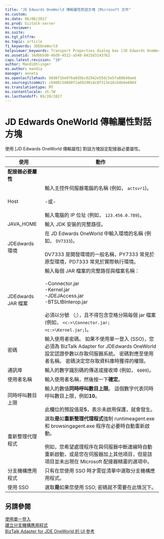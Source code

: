 ```yaml
---
title: "JD Edwards OneWorld 傳輸屬性對話方塊 |Microsoft 文件"
ms.custom: 
ms.date: 06/08/2017
ms.prod: biztalk-server
ms.reviewer: 
ms.suite: 
ms.tgt_pltfrm: 
ms.topic: article
f1_keywords: JDEOneWorld
helpviewer_keywords: Transport Properties dialog box [JD Edwards OneWorld adapters]
ms.assetid: 34d6b5d0-4bd9-4522-a540-8415d3143762
caps.latest.revision: "10"
author: MandiOhlinger
ms.author: mandia
manager: anneta
ms.openlocfilehash: 9dd6f1be076a8d5bc02942e55dc5e5fa88640ae6
ms.sourcegitcommit: cb908c540d8f1a692d01dc8f313e16cb4b4e696d
ms.translationtype: MT
ms.contentlocale: zh-TW
ms.lasthandoff: 09/20/2017
---
```

# <a name="jd-edwards-oneworld-transport-properties-dialog-box"></a>JD Edwards OneWorld 傳輸屬性對話方塊
使用 [JD Edwards OneWorld 傳輸屬性] 對話方塊設定配接器必要屬性。  
  
|使用|動作|  
|--------------|----------------|  
|**配接器必要屬性**||  
|Host|輸入主控件伺服器電腦的名稱 (例如， `actsvr1`)。<br /><br /> -或-<br /><br /> 輸入電腦的 IP 位址 (例如， `123.456.0.789`)。|  
|JAVA_HOME|輸入 JDK 安裝的完整路徑。|  
|JDEdwards 環境|在 JD Edwards OneWorld 中輸入環境的名稱 (例如， `DV7333`)。<br /><br /> DV7333 是開發環境的一般名稱，PY7333 常見於原型環境，PD7333 常見於實際執行環境。|  
|JDEdwards JAR 檔案|輸入每個 JAR 檔案的完整路徑與檔案名稱：<br /><br /> -Connector.jar<br />-Kernel.jar<br />-JDEJAccess.jar<br />-BTSLIBInterop.jar<br /><br /> 必須以分號 （;），且不得包含空格分隔每個 jar 檔案 (例如， `<c:>\Connector.jar;<c:>\Kernel.jar;`)。|  
|密碼|輸入使用者密碼。 如果不使用單一登入 (SSO)，您必須為 BizTalk Adapter for JDEdwards OneWorld 設定認證參數以存取伺服器系統。 密碼對應至使用者名稱。 密碼決定您存取資料庫時獲得的權限。|  
|通訊埠|輸入的數字識別碼的傳送或接收埠 (例如， `6009`)。|  
|使用者名稱|輸入使用者名稱，然後按一下**確定**。|  
|同時呼叫數目上限|輸入的數值**同時呼叫數目上限**。 這個數字代表同時呼叫數目上限，例如**10**。<br /><br /> 此欄位的預設值是**5**，表示未啟用保護，就會發生。|  
|重新整理代理程式|選取**是**如**重新整理代理程式**強制 runtimeagent.exe 和 browsingagent.exe 程序在必要時自動重新啟動。<br /><br /> 例如，您希望處理程序在與伺服器中斷連線時自動重新啟動，或是您在伺服器加上其他項目，但是該項目並未出現在 Microsoft 配接器精靈的選項中。|  
|分支機構應用程式|只有在您使用 SSO 時才需從清單中選取分支機構應用程式。|  
|使用 SSO|選取**是**如果您使用 SSO; 密碼就不需要在此情況下。|  
  
## <a name="see-also"></a>另請參閱  
 [使用單一登入](../core/using-single-sign-on3.md)   
 [建立分支機構應用程式](../core/creating-affiliate-applications3.md)   
 [BizTalk Adapter for JDE OneWorld 的 UI 參考](../core/ui-reference-for-biztalk-adapter-for-jde-oneworld.md)